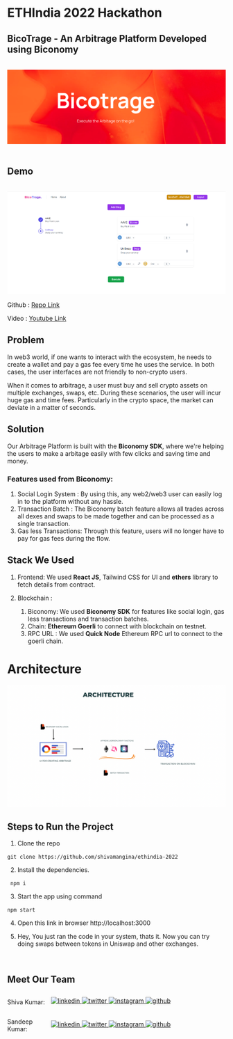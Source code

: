 # ETHIndia 2022 Hackathon

## BicoTrage - An Arbitrage Platform Developed using Biconomy

<br>
<img src="./src/assets/logo.png" />
<br>

<br>
 
## Demo

<br>
<img src="./src/assets/BicoTrage.png" />

<br>

Github : <a style="margin-bottom: 5px;" href="https://github.com/shivamangina/ethindia-2022" target="_blank"> Repo Link </a>

Video : <a style="margin-bottom: 5px;" href="https://www.youtube.com/watch?v=ZItkM2ZDX4o" target="_blank"> Youtube Link </a>

## Problem

In web3 world, if one wants to interact with the ecosystem, he needs to create a wallet and pay a gas fee every time he uses the service. In both cases, the user interfaces are not friendly to non-crypto users.

When it comes to arbitrage, a user must buy and sell crypto assets on multiple exchanges, swaps, etc. During these scenarios, the user will incur huge gas and time fees. Particularly in the crypto space, the market can deviate in a matter of seconds.

## Solution

Our Arbitrage Platform is built with the **Biconomy SDK**, where we're helping the users to make a arbitage easily with few clicks and saving time and money.

### Features used from Biconomy:

1. Social Login System : By using this, any web2/web3 user can easily log in to the platform without any hassle.
2. Transaction Batch : The Biconomy batch feature allows all trades across all dexes and swaps to be made together and can be processed as a single transaction.
3. Gas less Transactions: Through this feature, users will no longer have to pay for gas fees during the flow.

## Stack We Used

1. Frontend: We used **React JS**, Tailwind CSS for UI and **ethers** library to fetch details from contract.

2. Blockchain :
   1. Biconomy: We used **Biconomy SDK** for features like social login, gas less transactions and transaction batches.
   2. Chain: **Ethereum Goerli** to connect with blockchain on testnet.
   3. RPC URL : We used **Quick Node** Ethereum RPC url to connect to the goerli chain.

# Architecture

<img src="./src/assets/archi.png" />

<br>

## Steps to Run the Project

1. Clone the repo

```
git clone https://github.com/shivamangina/ethindia-2022
```

2. Install the dependencies.

```
 npm i
```

3. Start the app using command

```
npm start
```

4. Open this link in browser http://localhost:3000

5. Hey, You just ran the code in your system, thats it. Now you can try doing swaps between tokens in Uniswap and other exchanges.

<br>

## Meet Our Team

<div style="display: flex; justify-content: space-between; align-items: center;">
   <p style="flex:1">Shiva Kumar: </p>
   <div style="flex:4; justify-content: space-between;">
      <a href="https://www.linkedin.com/in/shivamangina/" target="_blank">
      <img src=https://img.shields.io/badge/linkedin-%2300acee.svg?color=405DE6&style=for-the-badge&logo=linkedin&logoColor=white alt=linkedin style="margin-bottom: 5px;" />
      </a>
      <a href="https://twitter.com/shivakmangina" target="_blank">
      <img src=https://img.shields.io/badge/twitter-%2300acee.svg?color=1DA1F2&style=for-the-badge&logo=twitter&logoColor=white alt=twitter style="margin-bottom: 5px;" />
      </a>
      <a href="https://www.instagram.com/shiva_mangina" target="_blank">
      <img src=https://img.shields.io/badge/instagram-%ff5851db.svg?color=C13584&style=for-the-badge&logo=instagram&logoColor=white alt=instagram style="margin-bottom: 5px;" />
      </a>
      <a href="https://github.com/shivamangina" target="_blank">
      <img src=https://img.shields.io/badge/GitHub-100000?style=for-the-badge&logo=github&logoColor=white alt=github style="margin-bottom: 5px;" />
      </a>
   </div>
</div>

<div style="display: flex; justify-content: space-between; align-items: center;">
   <p style="flex:1">Sandeep Kumar: </p>
   <div style="flex:4; justify-content: space-between;">
      <a href="https://www.linkedin.com/in/satyasandeep" target="_blank">
      <img src=https://img.shields.io/badge/linkedin-%2300acee.svg?color=405DE6&style=for-the-badge&logo=linkedin&logoColor=white alt=linkedin style="margin-bottom: 5px;" />
      </a>
      <a href="https://twitter.com/satyasandeep76" target="_blank">
      <img src=https://img.shields.io/badge/twitter-%2300acee.svg?color=1DA1F2&style=for-the-badge&logo=twitter&logoColor=white alt=twitter style="margin-bottom: 5px;" />
      </a>
      <a href="https://www.instagram.com/satyasandeep007" target="_blank">
      <img src=https://img.shields.io/badge/instagram-%ff5851db.svg?color=C13584&style=for-the-badge&logo=instagram&logoColor=white alt=instagram style="margin-bottom: 5px;" />
      </a>
      <a href="https://github.com/satyasandeep007" target="_blank">
      <img src=https://img.shields.io/badge/GitHub-100000?style=for-the-badge&logo=github&logoColor=white alt=github style="margin-bottom: 5px;" />
      </a>
   </div>
</div>
